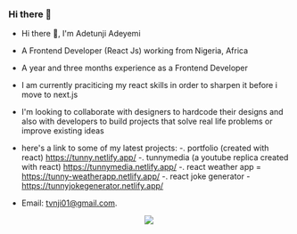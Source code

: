 ### Hi there 👋

<!--
**tunny17/Tunny17** is a ✨ _special_ ✨ repository because its `README.md` (this file) appears on your GitHub profile.

Here are some ideas to get you started:

- 🔭 I’m currently working on ...
- 🌱 I’m currently learning ...
- 👯 I’m looking to collaborate on ...
- 🤔 I’m looking for help with ...
- 💬 Ask me about ...
- 📫 How to reach me: ...
- 😄 Pronouns: ...
- ⚡ Fun fact: ...
-->



- Hi there 👋, I'm Adetunji Adeyemi
- A Frontend Developer (React Js) working from Nigeria, Africa  
- A year and three months experience as a Frontend Developer
- I am currently praciticing my react skills in order to sharpen it before i move to next.js
- I'm looking to collaborate with designers to hardcode their designs and also with developers to build projects that solve real life problems or improve existing ideas
- here's a link to some of my latest projects:
 -. portfolio (created with react) https://tunny.netlify.app/
 -. tunnymedia (a youtube replica created with react)  https://tunnymedia.netlify.app/
 -. react weather app = https://tunny-weatherapp.netlify.app/
 -. react joke generator - https://tunnyjokegenerator.netlify.app/



- Email: tvnji01@gmail.com.







<p align="center">
    <a href="https://git.io/streak-stats"><img src="https://streak-stats.demolab.com?user=DenverCoder1"/></a>
</p>
